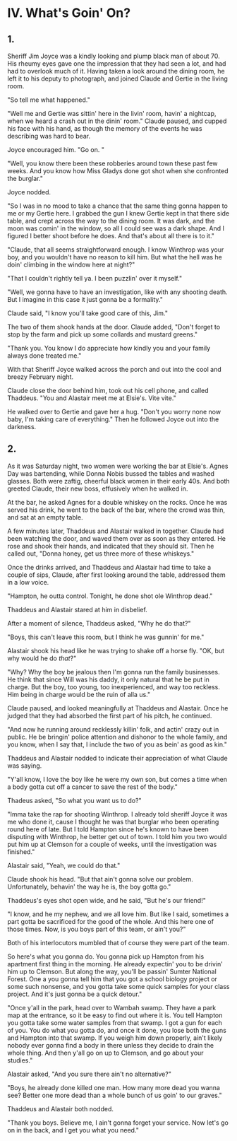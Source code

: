 # IV. What's Goin' On?

## 1.

Sheriff Jim Joyce was a kindly looking and plump black man of about 70.  His rheumy eyes gave one the impression that
they had seen a lot, and had had to overlook much of it. Having taken a look around the dining room, he left it to his
deputy to photograph, and joined Claude and Gertie in the living room.

"So tell me what happened."

"Well me and Gertie was sittin' here in the livin' room, havin' a nightcap, when we heard a crash out in the dinin'
room." Claude paused, and cupped his face with his hand, as though the memory of the events he was describing was hard
to bear.

Joyce encouraged him. "Go on. "

"Well, you know there been these robberies around town these past few weeks. And you know how Miss Gladys done got shot
when she confronted the burglar."

Joyce nodded.

"So I was in no mood to take a chance that the same thing gonna happen to me or my Gertie here. I grabbed the gun I knew
Gertie kept in that there side table, and crept across the way to the dining room. It was dark, and the moon was comin'
in the window, so all I could see was a dark shape. And I figured I better shoot before he does. And that's about all
there is to it."

"Claude, that all seems straightforward enough. I know Winthrop was your boy, and you wouldn't have no reason to kill
him. But what the hell was he doin' climbing in the window here at night?"

"That I couldn't rightly tell ya. I been puzzlin' over it myself."

"Well, we gonna have to have an investigation, like with any shooting death. But I imagine in this case it just gonna be
a formality."

Claude said, "I know you'll take good care of this, Jim."

The two of them shook hands at the door. Claude added, "Don't forget to stop by the farm and pick up some collards and mustard greens."

"Thank you. You know I do appreciate how kindly you and your family always done treated me."

With that Sheriff Joyce walked across the porch and out into the cool and breezy February night.

Claude close the door behind him, took out his cell phone, and called Thaddeus. "You and Alastair meet me at Elsie's. Vite vite."

He walked over to Gertie and gave her a hug. "Don't you worry none now baby, I'm taking care of everything." Then he
followed Joyce out into the darkness.

## 2.

As it was Saturday night, two women were working the bar at Elsie's. Agnes Day was bartending, while Donna Nobis bussed
the tables and washed glasses. Both were zaftig, cheerful black women in their early 40s. And both greeted Claude, their
new boss, effusively when he walked in.

At the bar, he asked Agnes for a double whiskey on the rocks. Once he was served his drink, he went to the back of the
bar, where the crowd was thin, and sat at an empty table.

A few minutes later, Thaddeus and Alastair walked in together. Claude had been watching the door, and waved them over as
soon as they entered. He rose and shook their hands, and indicated that they should sit. Then he called out, "Donna
honey, get us three more of these whiskeys."

Once the drinks arrived, and Thaddeus and Alastair had time to take a couple of sips, Claude, after first looking around the table, addressed them in a low voice.

"Hampton, he outta control. Tonight, he done shot ole Winthrop dead."

Thaddeus and Alastair stared at him in disbelief.

After a moment of silence, Thaddeus asked, "Why he do that?"

"Boys, this can't leave this room, but I think he was gunnin' for me."

Alastair shook his head like he was trying to shake off a horse fly. "OK, but why would he do *that*?"

"Why? Why the boy be jealous then I'm gonna run the family businesses. He think that since Will was his daddy, it only
natural that he be put in charge. But the boy, too young, too inexperienced, and way too reckless. Him being in charge
would be the ruin of alla us."

Claude paused, and looked meaningfully at Thaddeus and Alastair. Once he judged that they had absorbed the first part of his pitch, he continued.

"And now he running around recklessly killin' folk, and actin' crazy out in public. He be bringin' police attention and
dishonor to the whole family, and you know, when I say that, I include the two of you as bein' as good as kin."

Thaddeus and Alastair nodded to indicate their appreciation of what Claude was saying.

"Y'all know, I love the boy like he were my own son, but comes a time when a body gotta cut off a cancer to save the rest of the body."

Thadeus asked, "So what you want us to do?"

"Imma take the rap for shooting Winthrop. I already told sheriff Joyce it was me who done it, cause I thought he was
that burglar who been operating round here of late. But I told Hampton since he's known to have been disputing with
Winthrop, he better get out of town. I told him you two would put him up at Clemson for a couple of weeks, until the
investigation was finished."

Alastair said, "Yeah, we could do that."

Claude shook his head. "But that ain't gonna solve our problem. Unfortunately, behavin' the way he is, the boy gotta go."

Thaddeus's eyes shot open wide, and he said, "But he's our friend!"

"I know, and he my nephew, and we all love him. But like I said, sometimes a part gotta be sacrificed for the good of
the whole. And this here one of those times. Now, is you boys part of this team, or ain't you?"

Both of his interlocutors mumbled that of course they were part of the team.

So here's what you gonna do. You gonna pick up Hampton from his apartment first thing in the morning. He already
expectin' you to be drivin' him up to Clemson. But along the way, you'll be passin' Sumter National Forest. One a you
gonna tell him that you got a school biology project or some such nonsense, and you gotta take some quick samples for
your class project. And it's just gonna be a quick detour."

"Once y'all in the park, head over to Wambah swamp. They have a park map at the entrance, so it be easy to find out
where it is. You tell Hampton you gotta take some water samples from that swamp. I got a gun for each of you. You do
what you gotta do, and once it done, you lose both the guns and Hampton into that swamp. If you weigh him down properly,
ain't likely nobody ever gonna find a body in there unless they decide to drain the whole thing. And then y'all go on up
to Clemson, and go about your studies."

Alastair asked, "And you sure there ain't no alternative?"

"Boys, he already done killed one man. How many more dead you wanna see? Better one more dead than a whole bunch of us goin' to our graves."

Thaddeus and Alastair both nodded.

"Thank you boys. Believe me, I ain't gonna forget your service. Now let's go on in the back, and I get you what you need."

